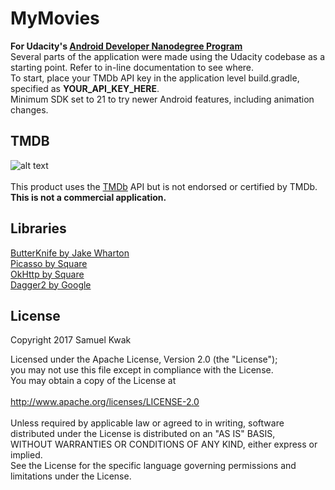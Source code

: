 # MyMovies
**For Udacity's [Android Developer Nanodegree Program](https://www.udacity.com/course/android-developer-nanodegree-by-google--nd801)** <br/>
Several parts of the application were made using the Udacity codebase as a starting point. Refer to in-line documentation to see where. <br/>
To start, place your TMDb API key in the application level build.gradle, specified as **YOUR_API_KEY_HERE**. <br/>
Minimum SDK set to 21 to try newer Android features, including animation changes. <br/>

## TMDB
![alt text](https://www.themoviedb.org/assets/static_cache/9b3f9c24d9fd5f297ae433eb33d93514/images/v4/logos/408x161-powered-by-rectangle-green.png)<br/>
<br/>
This product uses the [TMDb](https://www.themoviedb.org/?language=en) API but is not endorsed or certified by TMDb. <br/>
**This is not a commercial application.**

## Libraries
[ButterKnife by Jake Wharton](https://github.com/JakeWharton/butterknife "ButterKnife GitHub") <br/>
[Picasso by Square](https://github.com/square/picasso)<br/>
[OkHttp by Square](https://github.com/square/okhttp "OkHttp GitHub") <br/>
[Dagger2 by Google](https://github.com/google/dagger "Dagger2 GitHub") <br/>

## License
Copyright 2017 Samuel Kwak

Licensed under the Apache License, Version 2.0 (the "License"); <br/>
you may not use this file except in compliance with the License. <br/>
You may obtain a copy of the License at <br/>
 <br/>
    http://www.apache.org/licenses/LICENSE-2.0 <br/>
 <br/>
Unless required by applicable law or agreed to in writing, software <br/>
distributed under the License is distributed on an "AS IS" BASIS, <br/>
WITHOUT WARRANTIES OR CONDITIONS OF ANY KIND, either express or implied. <br/>
See the License for the specific language governing permissions and <br/>
limitations under the License. <br/>
